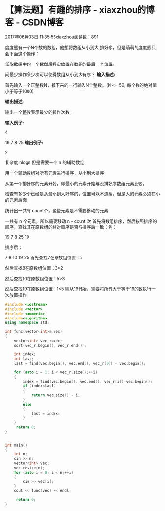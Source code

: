 # 【算法题】有趣的排序 - xiaxzhou的博客 - CSDN博客





2017年06月03日 11:35:56[xiaxzhou](https://me.csdn.net/xiaxzhou)阅读数：891








> 
度度熊有一个N个数的数组，他想将数组从小到大 排好序，但是萌萌的度度熊只会下面这个操作： 

  任取数组中的一个数然后将它放置在数组的最后一个位置。 

  问最少操作多少次可以使得数组从小到大有序？ 
**输入描述:**

  首先输入一个正整数N，接下来的一行输入N个整数。(N <= 50, 每个数的绝对值小于等于1000)

**输出描述**: 

  输出一个整数表示最少的操作次数。

**输入例子:**

  4 

  19 7 8 25
**输出例子:**

  2

复杂度 nlogn 但是需要一个 n 的辅助数组 

用一个辅助数组对所有元素进行排序，从小到大排序 

从第一个排好序的元素开始，即最小的元素开始与没排好序数组元素比较， 

检查有多少个已经是从最小到大好序的，位置可以不连续，但是大的元素必须在小的元素后面， 

 统计出一共有 count个，这些元素是不需要移动的元素 

 一共有 n 个元素，所以需要移动 n - count 次
首先将数组排序，然后按照排序的顺序，查找其在原数组的相对顺序是否与排序后一致：例： 

19 7 8 25 10 

排序后： 

7 8 10 19 25 
首先查找7在原数组位置：2 

然后查找8在原数组位置：3>2 

然后查找10在原数组位置：5>3 

然后查找19在原数组位置：1<5
则从19开始，需要将所有大于等于19的数执行一次放置操作

```cpp
#include <iostream>
#include <vector>
#include <numeric>
#include<algorithm>
using namespace std;

int func(vector<int>& vec)
{
    vector<int> vec_r=vec;
    sort(vec_r.begin(), vec_r.end());

    int index;
    int last;
    last = find(vec.begin(), vec.end(), vec_r[0]) - vec.begin();

    for (auto i = 1; i < vec_r.size();++i)
    {
        index = find(vec.begin(), vec.end(), vec_r[i])-vec.begin();
        if (index<last)
        {
            return vec.size() - i;
        }
        else
        {
            last = index;
        }
    }
     return 0;
}


int main()
{
    int n;
    cin >> n;
    vector<int> vec;
    vec.resize(n);
    for (auto i = 0; i < n;++i)
    {
        cin >> vec[i];
    }
    cout << func(vec) << endl;

     return 0;
}
```









